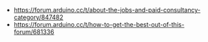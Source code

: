 - https://forum.arduino.cc/t/about-the-jobs-and-paid-consultancy-category/847482
- https://forum.arduino.cc/t/how-to-get-the-best-out-of-this-forum/681336
